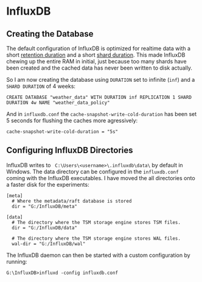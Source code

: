# InfluxDB #

## Creating the Database ##

The default configuration of InfluxDB is optimized for realtime data with a short [retention duration] and a short [shard duration]. This 
made InfluxDB chewing up the entire RAM in initial, just because too many shards have been created and the cached data has never been 
written to disk actually.

So I am now creating the database using ``DURATION`` set to infinite (``inf``) and a ``SHARD DURATION`` of 4 weeks:

```
CREATE DATABASE "weather_data" WITH DURATION inf REPLICATION 1 SHARD DURATION 4w NAME "weather_data_policy"
```

And in ``influxdb.conf`` the ``cache-snapshot-write-cold-duration`` has been set 5 seconds for flushing the caches more agressively:

```
cache-snapshot-write-cold-duration = "5s"
```

[retention duration]: https://docs.influxdata.com/influxdb/v1.7/concepts/glossary/#duration
[shard duration]: https://docs.influxdata.com/influxdb/v1.7/concepts/glossary/#shard-duration

## Configuring InfluxDB Directories ##

InfluxDB writes to `` C:\Users\<username>\.influxdb\data\`` by default in Windows. The data directory can be configured 
in the ``influxdb.conf`` coming with the InfluxDB executables. I have moved the all directories onto a faster disk for 
the experiments:

```
[meta]
  # Where the metadata/raft database is stored
  dir = "G:/InfluxDB/meta"
  
[data]
  # The directory where the TSM storage engine stores TSM files.
  dir = "G:/InfluxDB/data"

  # The directory where the TSM storage engine stores WAL files.
  wal-dir = "G:/InfluxDB/wal"
```

The InfluxDB daemon can then be started with a custom configuration by running:

```
G:\InfluxDB>influxd -config influxdb.conf
```

